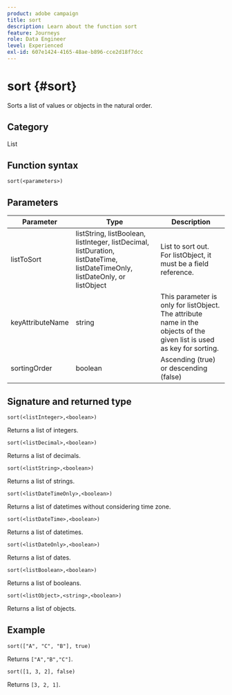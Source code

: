 ```yaml
---
product: adobe campaign
title: sort
description: Learn about the function sort
feature: Journeys
role: Data Engineer
level: Experienced
exl-id: 607e1424-4165-48ae-b896-cce2d18f7dcc
---
```

# sort {#sort}

Sorts a list of values or objects in the natural order.

## Category

List

## Function syntax

`sort(<parameters>)`

## Parameters

| Parameter | Type             | Description             |
|-----------|------------------|------------------|
| listToSort | listString, listBoolean, listInteger, listDecimal, listDuration, listDateTime, listDateTimeOnly, listDateOnly, or listObject | List to sort out. For listObject, it must be a field reference. |
| keyAttributeName | string | This parameter is only for listObject. The attribute name in the objects of the given list is used as key for sorting. |
| sortingOrder | boolean | Ascending (true) or descending (false) |

## Signature and returned type

`sort(<listInteger>,<boolean>)`

Returns a list of integers.

`sort(<listDecimal>,<boolean>)`

Returns a list of decimals.

`sort(<listString>,<boolean>)`

Returns a list of strings.

`sort(<listDateTimeOnly>,<boolean>)`

Returns a list of datetimes without considering time zone.

`sort(<listDateTime>,<boolean>)`

Returns a list of datetimes.

`sort(<listDateOnly>,<boolean>)`

Returns a list of dates.

`sort(<listBoolean>,<boolean>)`

Returns a list of booleans.

`sort(<listObject>,<string>,<boolean>)`

Returns a list of objects.

## Example

`sort(["A", "C", "B"], true)`

Returns `["A","B","C"]`.

`sort([1, 3, 2], false)`

Returns `[3, 2, 1]`.

